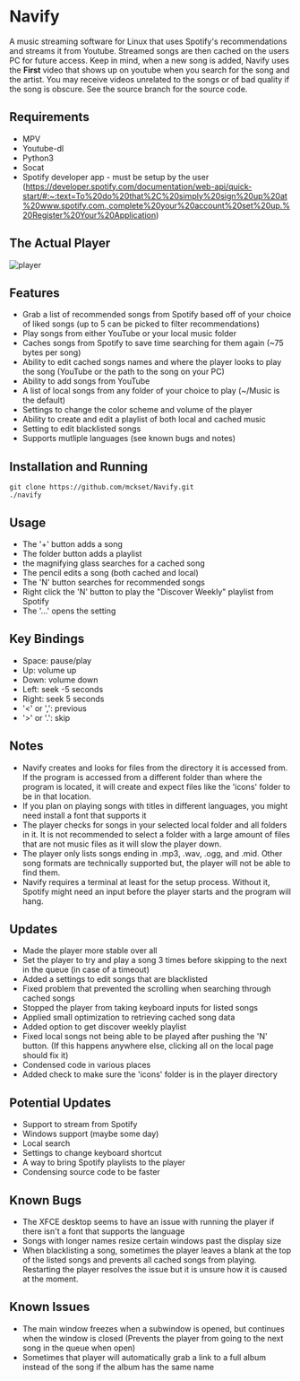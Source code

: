 # Navify
A music streaming software for Linux that uses Spotify's recommendations and streams it from Youtube. Streamed songs are then cached on the users PC for future access. Keep in mind, when a new song is added, Navify uses the **First** video that shows up on youtube when you search for the song and the artist. You may receive videos unrelated to the songs or of bad quality if the song is obscure. See the source branch for the source code.

Requirements
------------
- MPV
- Youtube-dl
- Python3
- Socat
- Spotify developer app - must be setup by the user (https://developer.spotify.com/documentation/web-api/quick-start/#:~:text=To%20do%20that%2C%20simply%20sign%20up%20at%20www.spotify.com.,complete%20your%20account%20set%20up.%20Register%20Your%20Application)

The Actual Player
-----------------
![player](https://lh3.google.com/u/0/d/1k5ni8sHsKs6Ulftmyp9dW1ZtPKkrkyV4=w1904-h947-iv1)

Features
--------
- Grab a list of recommended songs from Spotify based off of your choice of liked songs (up to 5 can be picked to filter recommendations)
- Play songs from either YouTube or your local music folder
- Caches songs from Spotify to save time searching for them again (~75 bytes per song)
- Ability to edit cached songs names and where the player looks to play the song (YouTube or the path to the song on your PC)
- Ability to add songs from YouTube
- A list of local songs from any folder of your choice to play (~/Music is the default)
- Settings to change the color scheme and volume of the player
- Ability to create and edit a playlist of both local and cached music
- Setting to edit blacklisted songs
- Supports mutliple languages (see known bugs and notes)

Installation and Running
------------------------
```
git clone https://github.com/mckset/Navify.git
./navify
```

Usage
-----
- The '+' button adds a song
- The folder button adds a playlist
- the magnifying glass searches for a cached song
- The pencil edits a song (both cached and local)
- The 'N' button searches for recommended songs
- Right click the 'N' button to play the "Discover Weekly" playlist from Spotify
- The  '...' opens the setting

Key Bindings
------------
- Space: pause/play
- Up: volume up
- Down: volume down
- Left: seek -5 seconds 
- Right: seek 5 seconds
- '<' or ',': previous
- '>' or '.': skip

Notes
-----
- Navify creates and looks for files from the directory it is accessed from. If the program is accessed from a different folder than where the program is located, it will create and expect files like the 'icons' folder to be in that location.
- If you plan on playing songs with titles in different languages, you might need install a font that supports it
- The player checks for songs in your selected local folder and all folders in it. It is not recommended to select a folder with a large amount of files that are not music files as it will slow the player down.
- The player only lists songs ending in .mp3, .wav, .ogg, and .mid. Other song formats are technically supported but, the player will not be able to find them. 
- Navify requires a terminal at least for the setup process. Without it, Spotify might need an input before the player starts and the program will hang.

Updates
-------
- Made the player more stable over all
- Set the player to try and play a song 3 times before skipping to the next in the queue (in case of a timeout)
- Added a settings to edit songs that are blacklisted
- Fixed problem that prevented the scrolling when searching through cached songs
- Stopped the player from taking keyboard inputs for listed songs
- Applied small optimization to retrieving cached song data
- Added option to get discover weekly playlist
- Fixed local songs not being able to be played after pushing the 'N' button. (If this happens anywhere else, clicking all on the local page should fix it)
- Condensed code in various places
- Added check to make sure the 'icons' folder is in the player directory

Potential Updates
-----------------
- Support to stream from Spotify
- Windows support (maybe some day)
- Local search
- Settings to change keyboard shortcut
- A way to bring Spotify playlists to the player
- Condensing source code to be faster

Known Bugs
------------
- The XFCE desktop seems to have an issue with running the player if there isn't a font that supports the language
- Songs with longer names resize certain windows past the display size
- When blacklisting a song, sometimes the player leaves a blank at the top of the listed songs and prevents all cached songs from playing. Restarting the player resolves the issue but it is unsure how it is caused at the moment.

Known Issues
------------ 
- The main window freezes when a subwindow is opened, but continues when the window is closed (Prevents the player from going to the next song in the queue when open)
- Sometimes that player will automatically grab a link to a full album instead of the song if the album has the same name
